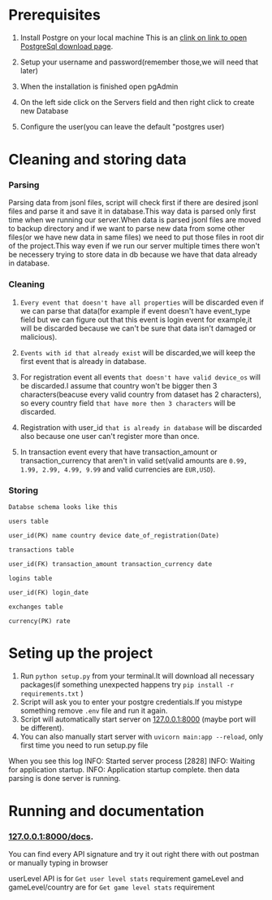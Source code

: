 Prerequisites
=============
1. Install Postgre on your local machine This is an [clink on link to open PostgreSql download page](https://www.postgresql.org/download/).

2. Setup your username and password(remember those,we will need that later)
3. When the installation is finished open pgAdmin
4. On the left side click on the Servers field and then right click to create new Database
5. Configure the user(you can leave the default  "postgres user)


Cleaning and storing data
=============
### Parsing
Parsing data from jsonl files, script will check first if there are desired jsonl files and parse it and save it in database.This way data is parsed only first time when we running our server.When data is parsed jsonl files are moved to backup directory and if we want to parse new data from some other files(or we have new data in same files) we need to put those files in root dir of the project.This way even if we run our server multiple times there won't be necessery trying to store data in db because we have that data already in database.

### Cleaning
1. `Every event that doesn't have all properties` will be discarded even if we can parse that data(for example if event doesn't have event_type field but we can figure out that this event is login event for example,it will be discarded because we can't be sure that data isn't damaged or malicious).

2. `Events with id that already exist` will be discarded,we will keep the first event that is already in database.

3. For registration event all events `that doesn't have valid device_os` will be discarded.I assume that country won't be bigger then 3 characters(beacuse every valid country from dataset has 2 characters), so every country field `that have more then 3 characters` will be discarded.

4. Registration with user_id `that is already in database` will be discarded also because one user can't register more than once.

5. In transaction event every that have transaction_amount or transaction_currency that aren't in valid set(valid amounts are `0.99, 1.99, 2.99, 4.99, 9.99` and valid currencies are `EUR,USD`).

### Storing

`Databse schema looks like this`


`users table`

`user_id(PK) name country device date_of_registration(Date)`

`transactions table`

`user_id(FK) transaction_amount transaction_currency date`

`logins table`

`user_id(FK) login_date`

`exchanges table`

`currency(PK) rate`

Seting up the project
=============
1. Run `python setup.py` from your terminal.It will download all necessary packages(if something unexpected happens try `pip install -r requirements.txt` )
2. Script will ask you to enter your postgre credentials.If you mistype something remove `.env` file and run it again.
3. Script will automatically start server on [127.0.0.1:8000](http://127.0.0.1:8000) (maybe port will be different).
4. You can also manually start server with `uvicorn main:app --reload`, only first time you need to run setup.py file

When you see this log
INFO:     Started server process [2828]
INFO:     Waiting for application startup.
INFO:     Application startup complete.
then data parsing is done server is running.

Running and documentation
=============

### [127.0.0.1:8000/docs](http://127.0.0.1:8000/docs).

You can find every API signature and try it out right there with out postman or manually typing in browser

userLevel API is for `Get user level stats` requirement
gameLevel and gameLevel/country are for `Get game level stats` requirement
